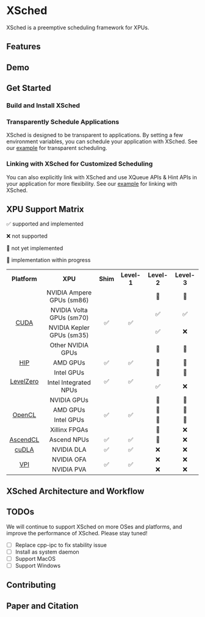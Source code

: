 # XSched

XSched is a preemptive scheduling framework for XPUs.

## Features


## Demo


## Get Started

### Build and Install XSched

### Transparently Schedule Applications

XSched is designed to be transparent to applications. By setting a few environment variables, you can schedule your application with XSched. See our [example](examples/1_transparency) for transparent scheduling.

### Linking with XSched for Customized Scheduling

You can also explicitly link with XSched and use XQueue APIs & Hint APIs in your application for more flexibility. See our [example](examples/2_link_xsched) for linking with XSched.

## XPU Support Matrix

✅ supported and implemented

❌ not supported

🔘 not yet implemented

🚧 implementation within progress

<table>
  <tr>
    <th align="center">Platform</th>
    <th align="center">XPU</th>
    <th align="center">Shim</th>
    <th align="center">Level-1</th>
    <th align="center">Level-2</th>
    <th align="center">Level-3</th>
  </tr>
  <tr>
    <td align="center" rowspan="4"><a href="platform/cuda">CUDA</a></td>
    <td align="center">NVIDIA Ampere GPUs (sm86)</td>
    <td align="center" rowspan="4">✅</td>
    <td align="center" rowspan="4">✅</td>
    <td align="center">🚧</td>
    <td align="center">🚧</td>
  </tr>
  <tr>
    <td align="center">NVIDIA Volta GPUs (sm70)</td>
    <td align="center">✅</td>
    <td align="center">✅</td>
  </tr>
  <tr>
    <td align="center">NVIDIA Kepler GPUs (sm35)</td>
    <td align="center">✅</td>
    <td align="center">❌</td>
  </tr>
  <tr>
    <td align="center">Other NVIDIA GPUs</td>
    <td align="center">🔘</td>
    <td align="center">🔘</td>
  </tr>
  <tr>
    <td align="center" rowspan="1"><a href="platform/hip">HIP</a></td>
    <td align="center">AMD GPUs</td>
    <td align="center" rowspan="1">✅</td>
    <td align="center" rowspan="1">✅</td>
    <td align="center">🔘</td>
    <td align="center">🔘</td>
  </tr>
  <tr>
    <td align="center" rowspan="2"><a href="platform/levelzero">LevelZero</a></td>
    <td align="center">Intel GPUs</td>
    <td align="center" rowspan="2">✅</td>
    <td align="center" rowspan="2">✅</td>
    <td align="center">🔘</td>
    <td align="center">🔘</td>
  </tr>
  <tr>
    <td align="center">Intel Integrated NPUs</td>
    <td align="center">✅</td>
    <td align="center">❌</td>
  </tr>
  <tr>
    <td align="center" rowspan="4"><a href="platform/opencl">OpenCL</a></td>
    <td align="center">NVIDIA GPUs</td>
    <td align="center" rowspan="4">✅</td>
    <td align="center" rowspan="4">✅</td>
    <td align="center">🔘</td>
    <td align="center">🔘</td>
  </tr>
  <tr>
    <td align="center">AMD GPUs</td>
    <td align="center">🔘</td>
    <td align="center">🔘</td>
  </tr>
  <tr>
    <td align="center">Intel GPUs</td>
    <td align="center">🔘</td>
    <td align="center">🔘</td>
  </tr>
  <tr>
    <td align="center">Xillinx FPGAs</td>
    <td align="center">🔘</td>
    <td align="center">❌</td>
  </tr>
  <tr>
    <td align="center" rowspan="1"><a href="platform/ascend">AscendCL</a></td>
    <td align="center">Ascend NPUs</td>
    <td align="center" rowspan="1">✅</td>
    <td align="center" rowspan="1">✅</td>
    <td align="center">🔘</td>
    <td align="center">❌</td>
  </tr>
  <tr>
    <td align="center" rowspan="1"><a href="platform/cudla">cuDLA</a></td>
    <td align="center">NVIDIA DLA</td>
    <td align="center" rowspan="1">✅</td>
    <td align="center" rowspan="1">✅</td>
    <td align="center">❌</td>
    <td align="center">❌</td>
  </tr>
  <tr>
    <td align="center" rowspan="2"><a href="platform/vpi">VPI</a></td>
    <td align="center">NVIDIA OFA</td>
    <td align="center" rowspan="2">✅</td>
    <td align="center" rowspan="2">✅</td>
    <td align="center">❌</td>
    <td align="center">❌</td>
  </tr>
  <tr>
    <td align="center">NVIDIA PVA</td>
    <td align="center">❌</td>
    <td align="center">❌</td>
  </tr>
</table>



## XSched Architecture and Workflow


## TODOs

We will continue to support XSched on more OSes and platforms, and improve the performance of XSched. Please stay tuned!

- [ ] Replace cpp-ipc to fix stability issue
- [ ] Install as system daemon
- [ ] Support MacOS
- [ ] Support Windows

## Contributing


## Paper and Citation


